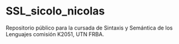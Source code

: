 # SSL_sicolo_nicolas

Repositorio público para la cursada de Sintaxis y Semántica de los Lenguajes comisión K2051, UTN FRBA.